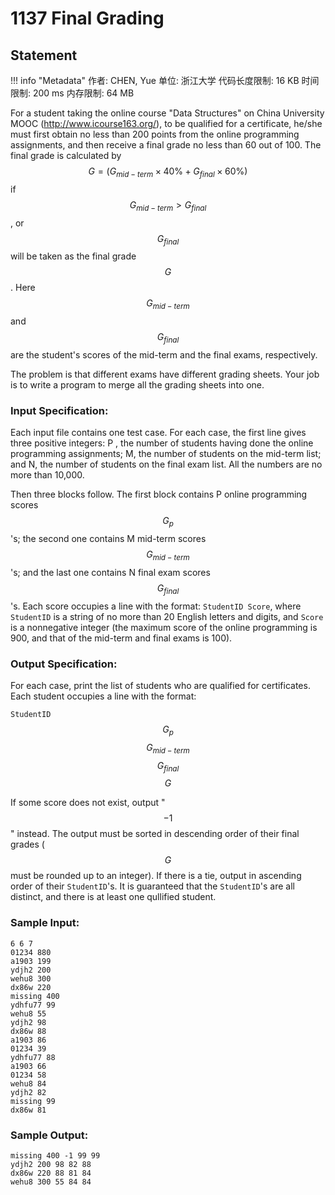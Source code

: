
# 1137 Final Grading

## Statement

!!! info "Metadata"
    作者: CHEN, Yue
    单位: 浙江大学
    代码长度限制: 16 KB
    时间限制: 200 ms
    内存限制: 64 MB

For a student taking the online course "Data Structures" on China University MOOC (http://www.icourse163.org/), to be qualified for a certificate, he/she must first obtain no less than 200 points from the online programming assignments, and then receive a final grade no less than 60 out of 100. The final grade is calculated by $$G = (G_{mid-term}\times 40\% + G_{final}\times 60\%)$$ if $$G_{mid-term} > G_{final}$$, or $$G_{final}$$ will be taken as the final grade $$G$$. Here $$G_{mid-term}$$ and $$G_{final}$$ are the student's scores of the mid-term and the final exams, respectively.

The problem is that different exams have different grading sheets. Your job is to write a program to merge all the grading sheets into one.

### Input Specification:

Each input file contains one test case. For each case, the first line gives three positive integers: P , the number of students having done the online programming assignments; M, the number of students on the mid-term list; and N, the number of students on the final exam list. All the numbers are no more than 10,000.

Then three blocks follow. The first block contains P online programming scores $$G_p$$'s; the second one contains M mid-term scores $$G_{mid-term}$$'s; and the last one contains N final exam scores $$G_{final}$$'s. Each score occupies a line with the format: `StudentID Score`, where `StudentID` is a string of no more than 20 English letters and digits, and `Score` is a nonnegative integer (the maximum score of the online programming is 900, and that of the mid-term and final exams is 100).

### Output Specification:

For each case, print the list of students who are qualified for certificates. Each student occupies a line with the format:

`StudentID` $$G_p$$ $$G_{mid-term}$$ $$G_{final}$$ $$G$$

If some score does not exist, output "$$-1$$" instead. The output must be sorted in descending order of their final grades ($$G$$ must be rounded up to an integer). If there is a tie, output in ascending order of their `StudentID`'s. It is guaranteed that the `StudentID`'s are all distinct, and there is at least one qullified student.

### Sample Input:
```plaintext
6 6 7
01234 880
a1903 199
ydjh2 200
wehu8 300
dx86w 220
missing 400
ydhfu77 99
wehu8 55
ydjh2 98
dx86w 88
a1903 86
01234 39
ydhfu77 88
a1903 66
01234 58
wehu8 84
ydjh2 82
missing 99
dx86w 81
```

### Sample Output:
```plaintext
missing 400 -1 99 99
ydjh2 200 98 82 88
dx86w 220 88 81 84
wehu8 300 55 84 84
```


